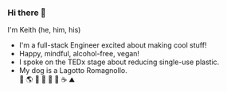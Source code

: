 ### Hi there 👋
I'm Keith (he, him, his)<br/>
* I'm a full-stack Engineer excited about making cool stuff!
* Happy, mindful, alcohol-free, vegan!
* I spoke on the TEDx stage about reducing single-use plastic.
* My dog is a Lagotto Romagnollo.<br/>
🌱 🌎 🚣 🚴 🏃 🐶 ☕️ ⛰

<!--
**keiththarp/keiththarp** is a ✨ _special_ ✨ repository because its `README.md` (this file) appears on your GitHub profile.

Here are some ideas to get you started:

- 🔭 I’m currently working on ...
- 🌱 I’m currently learning ...
- 👯 I’m looking to collaborate on ...
- 🤔 I’m looking for help with ...
- 💬 Ask me about ...
- 📫 How to reach me: ...
- 😄 Pronouns: ...
- ⚡ Fun fact: ...
-->
